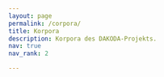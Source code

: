 ```yaml
---
layout: page
permalink: /corpora/
title: Korpora
description: Korpora des DAKODA-Projekts.
nav: true
nav_rank: 2

---
```

